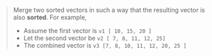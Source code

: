 > Merge two sorted vectors in such a way that the resulting vector is also **sorted**. For example,
> - Assume the first vector is `v1 [ 10, 15, 20 ]`
> - Let the second vector be `v2 [ 7, 8, 11, 12, 25]`
> - The combined vector is `v3 [7, 8, 10, 11, 12, 20, 25 ]`
